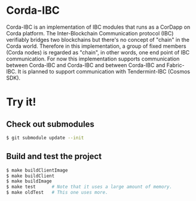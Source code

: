 # Corda-IBC
Corda-IBC is an implementation of IBC modules that runs as a CorDapp on Corda platform.
The Inter-Blockchain Communication protocol (IBC) verifiably bridges two blockchains but there's no concept of "chain" in the Corda world.
Therefore in this implementation, a group of fixed members (Corda nodes) is regarded as "chain", in other words, one end point of IBC communication.
For now this implementation supports communication between Corda-IBC and Corda-IBC and between Corda-IBC and Fabric-IBC.
It is planned to support communication with Tendermint-IBC (Cosmos SDK).

# Try it!

## Check out submodules
```bash
$ git submodule update --init
```

## Build and test the project
```bash
$ make buildClientImage
$ make buildClient
$ make buildImage
$ make test      # Note that it uses a large amount of memory.
$ make oldTest   # This one uses more.
```

